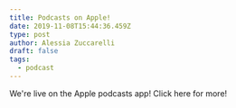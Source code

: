 ```yaml
---
title: Podcasts on Apple!
date: 2019-11-08T15:44:36.459Z
type: post
author: Alessia Zuccarelli
draft: false
tags:
  - podcast
---
```

We're live on the Apple podcasts app! Click here for more!
